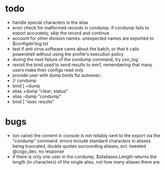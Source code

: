 # todo
* handle special characters in the alias
* error check for malformed records in condump. if condump fails to export accurately, skip the record and continue
* account for other division names. unexpected names are exported to $configdir\log.txt
* test if anti virus software cares about the batch, or that it calls powershell without using the profile's execution policy
* during the next failure of the condump command, try con_log <filename>
* revisit the bind used to send results to mm1, remembering that many users make their configs read only
* provide user with dump binds for autoexec:
 * // condump
 * bind [ +dump
 * alias +dump "clear; status"
 * alias -dump "condump"
 * bind ] "exec results"

# bugs
* (on valve) the content in console is not reliably sent to the export via the "condump" command. errors include standard characters in aliases being truncated, double quotes surrounding aliases, ect. tweeted @csgo_dev, no response
* if there is only one user in the condump, $allaliases.Length returns the length (in characters) of the single alias, not how many aliases there are



